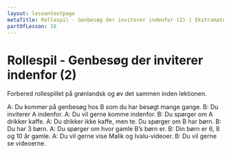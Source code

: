 ```yaml
---
layout: lessontextpage
metaTitle: Rollespil - Genbesøg der inviterer indenfor (2) | Ekstramateriale til lektion 15
partOfLesson: 16
---
```


# Rollespil - Genbesøg der inviterer indenfor (2)

Forbered rollespillet på grønlandsk og øv det sammen inden lektionen.

A: Du kommer på genbesøg hos B som du har besøgt mange gange.
B: Du inviterer A indenfor.
A: Du vil gerne komme indenfor.
B: Du spørger om A drikker kaffe.
A: Du drikker ikke kaffe, men te. Du spørger om B har børn.
B: Du har 3 børn.
A: Du spørger om hvor gamle B’s børn er.
B: Din børn er 6, 8 og 10 år gamle.
A: Du vil gerne vise Malik og Ivalu-videoer.
B: Du vil gerne se videoerne.